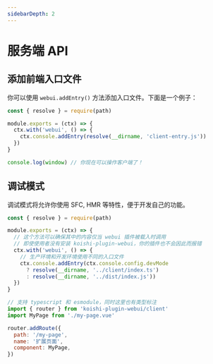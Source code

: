 ```yaml
---
sidebarDepth: 2
---
```


# 服务端 API

## 添加前端入口文件

你可以使用 `webui.addEntry()` 方法添加入口文件。下面是一个例子：

```js my-plugin.js
const { resolve } = require(path)

module.exports = (ctx) => {
  ctx.with('webui', () => {
    ctx.console.addEntry(resolve(__dirname, 'client-entry.js'))
  })
}
```

```js client-entry.js
console.log(window) // 你现在可以操作客户端了！
```

## 调试模式 <Badge text="beta" type="warning"/>

调试模式将允许你使用 SFC, HMR 等特性，便于开发自己的功能。

```js src/index.js
const { resolve } = require(path)

module.exports = (ctx) => {
  // 这个方法可以确保其中的内容仅当 webui 插件被载入时调用
  // 即使使用者没有安装 koishi-plugin-webui，你的插件也不会因此而报错
  ctx.with('webui', () => {
    // 生产环境和开发环境使用不同的入口文件
    ctx.console.addEntry(ctx.console.config.devMode
      ? resolve(__dirname, '../client/index.ts')
      : resolve(__dirname, '../dist/index.js'))
  })
}
```

```js client/index.ts
// 支持 typescript 和 esmodule，同时这里也有类型标注
import { router } from 'koishi-plugin-webui/client'
import MyPage from './my-page.vue'

router.addRoute({
  path: '/my-page',
  name: '扩展页面',
  component: MyPage,
})
```
